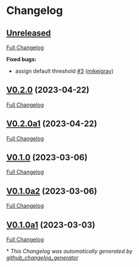 # Changelog

## [Unreleased](https://github.com/OpenVoiceOS/ovos-ww-plugin-openWakeWord/tree/HEAD)

[Full Changelog](https://github.com/OpenVoiceOS/ovos-ww-plugin-openWakeWord/compare/V0.2.0...HEAD)

**Fixed bugs:**

- assign default threshold [\#3](https://github.com/OpenVoiceOS/ovos-ww-plugin-openWakeWord/pull/3) ([mikejgray](https://github.com/mikejgray))

## [V0.2.0](https://github.com/OpenVoiceOS/ovos-ww-plugin-openWakeWord/tree/V0.2.0) (2023-04-22)

[Full Changelog](https://github.com/OpenVoiceOS/ovos-ww-plugin-openWakeWord/compare/V0.2.0a1...V0.2.0)

## [V0.2.0a1](https://github.com/OpenVoiceOS/ovos-ww-plugin-openWakeWord/tree/V0.2.0a1) (2023-04-22)

[Full Changelog](https://github.com/OpenVoiceOS/ovos-ww-plugin-openWakeWord/compare/V0.1.0...V0.2.0a1)

## [V0.1.0](https://github.com/OpenVoiceOS/ovos-ww-plugin-openWakeWord/tree/V0.1.0) (2023-03-06)

[Full Changelog](https://github.com/OpenVoiceOS/ovos-ww-plugin-openWakeWord/compare/V0.1.0a2...V0.1.0)

## [V0.1.0a2](https://github.com/OpenVoiceOS/ovos-ww-plugin-openWakeWord/tree/V0.1.0a2) (2023-03-06)

[Full Changelog](https://github.com/OpenVoiceOS/ovos-ww-plugin-openWakeWord/compare/V0.1.0a1...V0.1.0a2)

## [V0.1.0a1](https://github.com/OpenVoiceOS/ovos-ww-plugin-openWakeWord/tree/V0.1.0a1) (2023-03-03)

[Full Changelog](https://github.com/OpenVoiceOS/ovos-ww-plugin-openWakeWord/compare/b5bed142257922aa1bbed4044a584c456de3379e...V0.1.0a1)



\* *This Changelog was automatically generated by [github_changelog_generator](https://github.com/github-changelog-generator/github-changelog-generator)*
